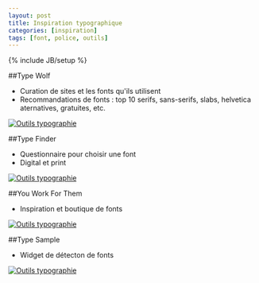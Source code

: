 ```yaml
---
layout: post
title: Inspiration typographique
categories: [inspiration]
tags: [font, police, outils]
---
```

{% include JB/setup %}

##Type Wolf
- Curation de sites et les fonts qu'ils utilisent
- Recommandations de fonts : top 10 serifs, sans-serifs, slabs, helvetica aternatives, gratuites, etc.

[![Outils typographie](http://haveidols.com/grabs/Screen%20Shot%202014-06-13%20at%2012.35.59.png)](http://www.typewolf.com)

##Type Finder
- Questionnaire pour choisir une font
- Digital et print

[![Outils typographie](http://haveidols.com/grabs/Screen%20Shot%202014-06-13%20at%2012.36.26.png)](http://www.type-finder.com)

##You Work For Them
- Inspiration et boutique de fonts

[![Outils typographie](http://haveidols.com/grabs/Screen%20Shot%202014-06-16%20at%2011.47.01.png)](http://www.youworkforthem.com)

##Type Sample
- Widget de détecton de fonts

[![Outils typographie](http://haveidols.com/grabs/Screen%20Shot%202014-06-13%20at%2012.36.45.png)](http://www.typesample.com)